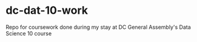 # dc-dat-10-work
Repo for coursework done during my stay at DC General Assembly's Data Science 10 course
